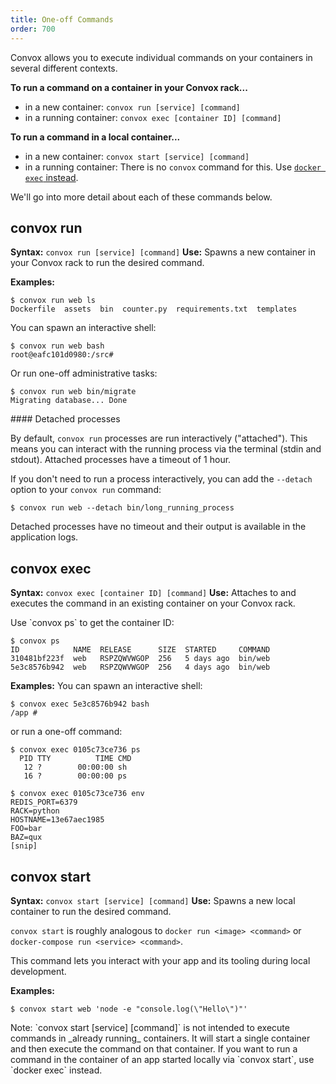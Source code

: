 ```yaml
---
title: One-off Commands
order: 700
---
```


Convox allows you to execute individual commands on your containers in several different contexts.

<div class="block-callout block-show-callout type-info" markdown="1">

**To run a command on a container in your Convox rack...**

* in a new container: `convox run [service] [command]`
* in a running container: `convox exec [container ID] [command]`

**To run a command in a local container...**

* in a new container: `convox start [service] [command]`
* in a running container: There is no `convox` command for this. Use [`docker exec` instead](https://docs.docker.com/engine/reference/commandline/exec/).
</div>

We'll go into more detail about each of these commands below.


## convox run

**Syntax:** `convox run [service] [command]`
**Use:** Spawns a new container in your Convox rack to run the desired command.

**Examples:**

```
$ convox run web ls
Dockerfile  assets  bin  counter.py  requirements.txt  templates
```

You can spawn an interactive shell:

```
$ convox run web bash
root@eafc101d0980:/src#
```

Or run one-off administrative tasks:

```
$ convox run web bin/migrate
Migrating database... Done
```

<div class="block-callout block-show-callout type-info" markdown="1">
#### Detached processes

By default, `convox run` processes are run interactively ("attached"). This means you can interact with the running process via the terminal (stdin and stdout). Attached processes have a timeout of 1 hour.

If you don't need to run a process interactively, you can add the `--detach` option to your `convox run` command:

```
$ convox run web --detach bin/long_running_process
```

Detached processes have no timeout and their output is available in the application logs.
</div>


## convox exec

**Syntax:** `convox exec [container ID] [command]`
**Use:** Attaches to and executes the command in an existing container on your Convox rack.

<div class="block-callout block-show-callout type-info" markdown="1">
Use `convox ps` to get the container ID:

```
$ convox ps
ID            NAME  RELEASE      SIZE  STARTED     COMMAND
310481bf223f  web   RSPZQWVWGOP  256   5 days ago  bin/web
5e3c8576b942  web   RSPZQWVWGOP  256   4 days ago  bin/web
```
</div>

**Examples:**
You can spawn an interactive shell:

```
$ convox exec 5e3c8576b942 bash
/app #
```

or run a one-off command:

```
$ convox exec 0105c73ce736 ps
  PID TTY          TIME CMD
   12 ?        00:00:00 sh
   16 ?        00:00:00 ps
```

```
$ convox exec 0105c73ce736 env
REDIS_PORT=6379
RACK=python
HOSTNAME=13e67aec1985
FOO=bar
BAZ=qux
[snip]
```

## convox start

**Syntax:** `convox start [service] [command]`
**Use:** Spawns a new local container to run the desired command.

`convox start` is roughly analogous to `docker run <image> <command>` or `docker-compose run <service> <command>`.

This command lets you interact with your app and its tooling during local development.

**Examples:**

```
$ convox start web 'node -e "console.log(\"Hello\")"'
```


<div class="block-callout block-show-callout type-info" markdown="1">
Note: `convox start [service] [command]` is not intended to execute commands in _already running_ containers. It will start a single container and then execute the command on that container. If you want to run a command in the container of an app started locally via `convox start`, use `docker exec` instead.
</div>
